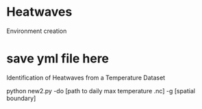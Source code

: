# Heatwaves

Environment creation

# save yml file here

Identification of Heatwaves from a Temperature Dataset

python new2.py -do [path to daily max temperature .nc] -g [spatial boundary]


